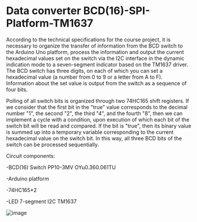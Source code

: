 Data converter BCD(16)-SPI-Platform-TM1637
=

According to the technical specifications for the course project, it is necessary to organize the transfer of information from the BCD switch to the Arduino Uno platform, process the information and output the current hexadecimal values ​​​​set on the switch via the I2C interface in the dynamic indication mode to a seven-segment indicator based on the TM1637 driver.
The BCD switch has three digits, on each of which you can set a hexadecimal value (a number from 0 to 9 or a letter from A to F). Information about the set value is output from the switch as a sequence of four bits.

Polling of all switch bits is organized through two 74HC165 shift registers. If we consider that the first bit in the "true" value corresponds to the decimal number "1", the second "2", the third "4", and the fourth "8", then we can implement a cycle with a condition, upon execution of which each bit of the switch bit will be read and compared. If the bit is "true", then its binary value is summed up into a temporary variable corresponding to the current hexadecimal value on the switch bit. In this way, all three BCD bits of the switch can be processed sequentially.

Circuit components:

-BCD(16) Switch PP10-3MV OYu0.360.061TU

-Arduino platform

-74HC165*2

-LED 7-segment I2C TM1637

![image](https://github.com/user-attachments/assets/468d5162-22ec-4bfc-977f-475af3fa3e08)
